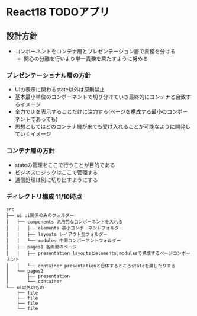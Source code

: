 # React18 TODOアプリ

## 設計方針
* コンポーネントをコンテナ層とプレゼンテーション層で責務を分ける
  * 関心の分離を行いより単一責務を果たすように努める

### プレゼンテーショナル層の方針
* UIの表示に関わるstate以外は原則禁止
* 基本最小単位のコンポーネントで切り分けていき最終的にコンテナと合致するイメージ
* 全力でUIを表示することだけに注力する(ページを構成する最小のコンポーネントであっても)
* 思想としてはどのコンテナ層が来ても受け入れることが可能なように開発していくイメージ

### コンテナ層の方針
* stateの管理をここで行うことが目的である
* ビジネスロジックはここで管理する
* 通信処理は別に切り出すようにする



### ディレクトリ構成 11/10時点
```
src
├── ui ui関係のみのフォルダー
│   ├── components 汎用的なコンポーネントを入れる
│   │   ├── elements 最小コンポーネントフォルダー
│   │   ├── layouts レイアウト型フォルダー
│   │   └── modules 中間コンポーネントフォルダー
│   ├── pages1 各画面のページ
│   │   ├── presentation layoutsとelements,modulesで構成するページコンポーネント
│   │   └── container presentationと合体するところstateを渡したりする
│   └── pages2
│       ├── presentation
│       └── container
└── ui以外のもの
    ├── file
    ├── file
    ├── file
    └── file
```
